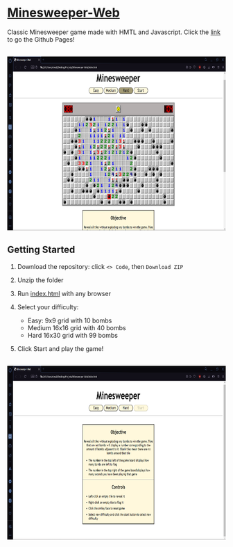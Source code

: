 # [Minesweeper-Web](https://desa-thomas.github.io/Minesweeper-Web/)
Classic Minesweeper game made with HMTL and Javascript. Click the [link](https://desa-thomas.github.io/Minesweeper-Web/) to go the Github Pages!

<br>
<div align = "center">
  <img src = "./Screenshots/lose.png" height = 400>
</div>

## Getting Started
1. Download the repository: click `<> Code`, then `Download ZIP`
   
2. Unzip the folder
   
3. Run [index.html](index.html) with any browser
   
4. Select your difficulty:
    - Easy: 9x9 grid with 10 bombs
    - Medium 16x16 grid with 40 bombs
    - Hard 16x30 grid with 99 bombs 
5. Click Start and play the game!

<br>
<div align = "center">
  <img src = "./Screenshots/rules.png" height = 400>
</div>
